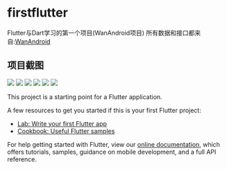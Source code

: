 # firstflutter

Flutter与Dart学习的第一个项目(WanAndroid项目)
所有数据和接口都来自:[WanAndroid](https://www.wanandroid.com/index)

## 项目截图

![](screenshot/0.jpg)
![](screenshot/1.jpg)
![](screenshot/2.jpg)
![](screenshot/3.jpg)
![](screenshot/4.jpg)
![](screenshot/5.jpg)

This project is a starting point for a Flutter application.

A few resources to get you started if this is your first Flutter project:

- [Lab: Write your first Flutter app](https://flutter.io/docs/get-started/codelab)
- [Cookbook: Useful Flutter samples](https://flutter.io/docs/cookbook)

For help getting started with Flutter, view our 
[online documentation](https://flutter.io/docs), which offers tutorials, 
samples, guidance on mobile development, and a full API reference.
